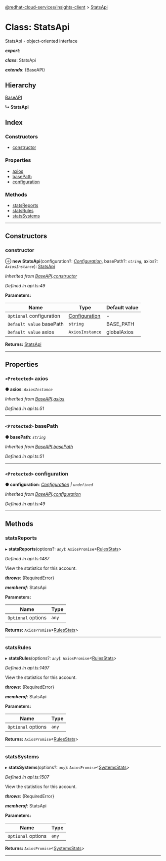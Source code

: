 [@redhat-cloud-services/insights-client](../README.md) > [StatsApi](../classes/statsapi.md)

# Class: StatsApi

StatsApi - object-oriented interface

*__export__*: 

*__class__*: StatsApi

*__extends__*: {BaseAPI}

## Hierarchy

 [BaseAPI](baseapi.md)

**↳ StatsApi**

## Index

### Constructors

* [constructor](statsapi.md#constructor)

### Properties

* [axios](statsapi.md#axios)
* [basePath](statsapi.md#basepath)
* [configuration](statsapi.md#configuration)

### Methods

* [statsReports](statsapi.md#statsreports)
* [statsRules](statsapi.md#statsrules)
* [statsSystems](statsapi.md#statssystems)

---

## Constructors

<a id="constructor"></a>

###  constructor

⊕ **new StatsApi**(configuration?: *[Configuration](configuration.md)*, basePath?: *`string`*, axios?: *`AxiosInstance`*): [StatsApi](statsapi.md)

*Inherited from [BaseAPI](baseapi.md).[constructor](baseapi.md#constructor)*

*Defined in api.ts:49*

**Parameters:**

| Name | Type | Default value |
| ------ | ------ | ------ |
| `Optional` configuration | [Configuration](configuration.md) | - |
| `Default value` basePath | `string` |  BASE_PATH |
| `Default value` axios | `AxiosInstance` |  globalAxios |

**Returns:** [StatsApi](statsapi.md)

___

## Properties

<a id="axios"></a>

### `<Protected>` axios

**● axios**: *`AxiosInstance`*

*Inherited from [BaseAPI](baseapi.md).[axios](baseapi.md#axios)*

*Defined in api.ts:51*

___
<a id="basepath"></a>

### `<Protected>` basePath

**● basePath**: *`string`*

*Inherited from [BaseAPI](baseapi.md).[basePath](baseapi.md#basepath)*

*Defined in api.ts:51*

___
<a id="configuration"></a>

### `<Protected>` configuration

**● configuration**: *[Configuration](configuration.md) \| `undefined`*

*Inherited from [BaseAPI](baseapi.md).[configuration](baseapi.md#configuration)*

*Defined in api.ts:49*

___

## Methods

<a id="statsreports"></a>

###  statsReports

▸ **statsReports**(options?: *`any`*): `AxiosPromise`<[RulesStats](../interfaces/rulesstats.md)>

*Defined in api.ts:1487*

View the statistics for this account.

*__throws__*: {RequiredError}

*__memberof__*: StatsApi

**Parameters:**

| Name | Type |
| ------ | ------ |
| `Optional` options | `any` |

**Returns:** `AxiosPromise`<[RulesStats](../interfaces/rulesstats.md)>

___
<a id="statsrules"></a>

###  statsRules

▸ **statsRules**(options?: *`any`*): `AxiosPromise`<[RulesStats](../interfaces/rulesstats.md)>

*Defined in api.ts:1497*

View the statistics for this account.

*__throws__*: {RequiredError}

*__memberof__*: StatsApi

**Parameters:**

| Name | Type |
| ------ | ------ |
| `Optional` options | `any` |

**Returns:** `AxiosPromise`<[RulesStats](../interfaces/rulesstats.md)>

___
<a id="statssystems"></a>

###  statsSystems

▸ **statsSystems**(options?: *`any`*): `AxiosPromise`<[SystemsStats](../interfaces/systemsstats.md)>

*Defined in api.ts:1507*

View the statistics for this account.

*__throws__*: {RequiredError}

*__memberof__*: StatsApi

**Parameters:**

| Name | Type |
| ------ | ------ |
| `Optional` options | `any` |

**Returns:** `AxiosPromise`<[SystemsStats](../interfaces/systemsstats.md)>

___

